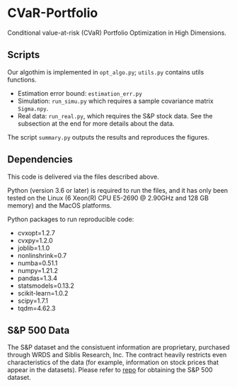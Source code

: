 # CVaR-Portfolio
Conditional value-at-risk (CVaR) Portfolio Optimization in High Dimensions.







## Scripts

Our algothim is implemented in `opt_algo.py`; `utils.py` contains utils functions.

- Estimation error bound: `estimation_err.py`
- Simulation: `run_simu.py` which requires a sample covariance matrix `Sigma.npy`.
- Real data: `run_real.py`, which requires the S\&P stock data. See the subsection at the end for more details about the data.

The script `summary.py` outputs the results and reproduces the figures.


## Dependencies

This code is delivered via the files described above.

Python (version 3.6 or later) is required to run the files, and it has only been tested on the Linux (6 Xeon(R) CPU E5-2690 @ 2.90GHz and 128 GB memory) and the MacOS platforms.



Python packages to run reproducible code:

- cvxopt=1.2.7
- cvxpy=1.2.0
- joblib=1.1.0
- nonlinshrink=0.7
- numba=0.51.1
- numpy=1.21.2
- pandas=1.3.4
- statsmodels=0.13.2
- scikit-learn=1.0.2
- scipy=1.7.1
- tqdm=4.62.3


## S\&P 500 Data

The S\&P dataset and the consistuent information are proprietary, purchased through WRDS and Siblis Research, Inc. 
The contract heavily restricts even characteristics of the data (for example, information on stock prices that appear in the datasets). 
Please refer to [repo](https://github.com/jaydu1/SparsePortfolio/tree/supplement) for obtaining the S\&P 500 dataset.